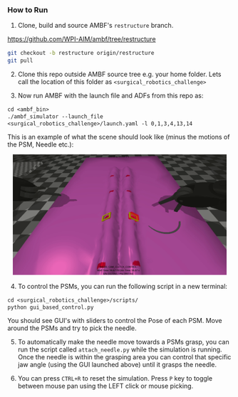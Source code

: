 ### How to Run

1. Clone, build and source AMBF's `restructure` branch.

https://github.com/WPI-AIM/ambf/tree/restructure

```bash
git checkout -b restructure origin/restructure
git pull
```

2. Clone this repo outside AMBF source tree e.g. your home folder.
Lets call the location of this folder as
`<surgical_robotics_challenge>`

3. Now run AMBF with the launch file and ADFs from this repo as:

```
cd <ambf_bin>
./ambf_simulator --launch_file <surgical_robotics_challenge>/launch.yaml -l 0,1,3,4,13,14
```

This is an example of what the scene should look like (minus the motions of the PSM, Needle etc.):


<p align="center">
<img src=Media/sample_scene.gif width="480"/>
</p>

4. To control the PSMs, you can run the following script in a new terminal:
```
cd <surgical_robotics_challenge>/scripts/
python gui_based_control.py
```
You should see GUI's with sliders to control the Pose of each PSM.
Move around the PSMs and try to pick the needle.

5. To automatically make the needle move towards a PSMs grasp, you can run the script called `attach_needle.py` while
the simulation is running. Once the needle is within the grasping area you can control that specific jaw angle (using the GUI launched above) until it grasps the needle.

6. You can press `CTRL+R` to reset the simulation. Press `P` key to toggle between mouse pan using the LEFT click or mouse picking.

